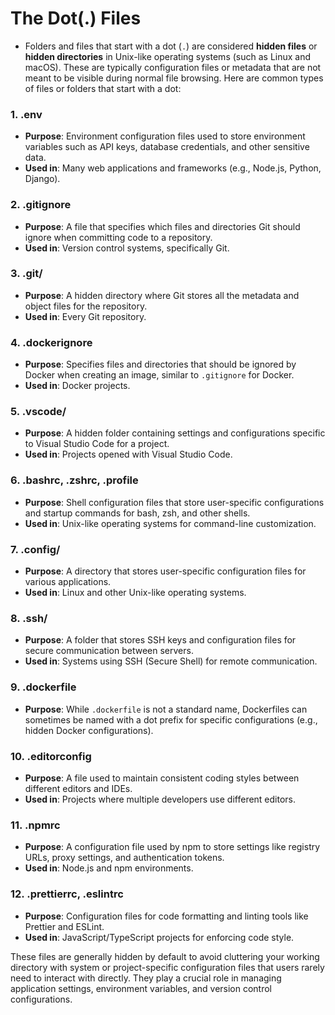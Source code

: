 # The Dot(.) Files

- Folders and files that start with a dot (`.`) are considered **hidden files** or **hidden directories** in Unix-like operating systems (such as Linux and macOS). These are typically configuration files or metadata that are not meant to be visible during normal file browsing. Here are common types of files or folders that start with a dot:

### 1. **.env**
   - **Purpose**: Environment configuration files used to store environment variables such as API keys, database credentials, and other sensitive data.
   - **Used in**: Many web applications and frameworks (e.g., Node.js, Python, Django).

### 2. **.gitignore**
   - **Purpose**: A file that specifies which files and directories Git should ignore when committing code to a repository.
   - **Used in**: Version control systems, specifically Git.

### 3. **.git/**
   - **Purpose**: A hidden directory where Git stores all the metadata and object files for the repository.
   - **Used in**: Every Git repository.

### 4. **.dockerignore**
   - **Purpose**: Specifies files and directories that should be ignored by Docker when creating an image, similar to `.gitignore` for Docker.
   - **Used in**: Docker projects.

### 5. **.vscode/**
   - **Purpose**: A hidden folder containing settings and configurations specific to Visual Studio Code for a project.
   - **Used in**: Projects opened with Visual Studio Code.

### 6. **.bashrc**, **.zshrc**, **.profile**
   - **Purpose**: Shell configuration files that store user-specific configurations and startup commands for bash, zsh, and other shells.
   - **Used in**: Unix-like operating systems for command-line customization.

### 7. **.config/**
   - **Purpose**: A directory that stores user-specific configuration files for various applications.
   - **Used in**: Linux and other Unix-like operating systems.

### 8. **.ssh/**
   - **Purpose**: A folder that stores SSH keys and configuration files for secure communication between servers.
   - **Used in**: Systems using SSH (Secure Shell) for remote communication.

### 9. **.dockerfile**
   - **Purpose**: While `.dockerfile` is not a standard name, Dockerfiles can sometimes be named with a dot prefix for specific configurations (e.g., hidden Docker configurations).

### 10. **.editorconfig**
   - **Purpose**: A file used to maintain consistent coding styles between different editors and IDEs.
   - **Used in**: Projects where multiple developers use different editors.

### 11. **.npmrc**
   - **Purpose**: A configuration file used by npm to store settings like registry URLs, proxy settings, and authentication tokens.
   - **Used in**: Node.js and npm environments.

### 12. **.prettierrc**, **.eslintrc**
   - **Purpose**: Configuration files for code formatting and linting tools like Prettier and ESLint.
   - **Used in**: JavaScript/TypeScript projects for enforcing code style.

These files are generally hidden by default to avoid cluttering your working directory with system or project-specific configuration files that users rarely need to interact with directly. They play a crucial role in managing application settings, environment variables, and version control configurations.
